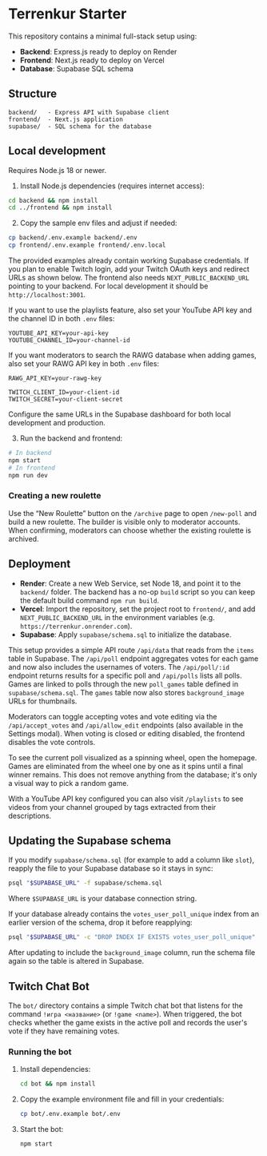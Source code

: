 # Terrenkur Starter

This repository contains a minimal full-stack setup using:

- **Backend**: Express.js ready to deploy on Render
- **Frontend**: Next.js ready to deploy on Vercel
- **Database**: Supabase SQL schema

## Structure

```
backend/   - Express API with Supabase client
frontend/  - Next.js application
supabase/  - SQL schema for the database
```

## Local development

Requires Node.js 18 or newer.

1. Install Node.js dependencies (requires internet access):

```bash
cd backend && npm install
cd ../frontend && npm install
```

2. Copy the sample env files and adjust if needed:

```bash
cp backend/.env.example backend/.env
cp frontend/.env.example frontend/.env.local
```

The provided examples already contain working Supabase credentials. If you plan
to enable Twitch login, add your Twitch OAuth keys and redirect URLs as shown
below. The frontend also needs `NEXT_PUBLIC_BACKEND_URL` pointing to your
backend. For local development it should be `http://localhost:3001`.

If you want to use the playlists feature, also set your YouTube API key and the
channel ID in both `.env` files:

```
YOUTUBE_API_KEY=your-api-key
YOUTUBE_CHANNEL_ID=your-channel-id
```

If you want moderators to search the RAWG database when adding games, also set
your RAWG API key in both `.env` files:

```
RAWG_API_KEY=your-rawg-key
```

```
TWITCH_CLIENT_ID=your-client-id
TWITCH_SECRET=your-client-secret
```
Configure the same URLs in the Supabase dashboard for both local development
and production.

3. Run the backend and frontend:

```bash
# In backend
npm start
# In frontend
npm run dev
```

### Creating a new roulette

Use the “New Roulette” button on the `/archive` page to open `/new-poll` and build a new roulette. The builder is visible only to moderator accounts. When confirming, moderators can choose whether the existing roulette is archived.

## Deployment

 - **Render**: Create a new Web Service, set Node 18, and point it to the `backend/` folder. The backend has a no-op `build` script so you can keep the default build command `npm run build`.
- **Vercel**: Import the repository, set the project root to `frontend/`, and add
  `NEXT_PUBLIC_BACKEND_URL` in the environment variables (e.g.
  `https://terrenkur.onrender.com`).
- **Supabase**: Apply `supabase/schema.sql` to initialize the database.

This setup provides a simple API route `/api/data` that reads from the `items` table in Supabase.
The `/api/poll` endpoint aggregates votes for each game and now also includes the usernames of voters.
The `/api/poll/:id` endpoint returns results for a specific poll and `/api/polls` lists all polls.
Games are linked to polls through the new `poll_games` table defined in `supabase/schema.sql`.
The `games` table now also stores `background_image` URLs for thumbnails.

Moderators can toggle accepting votes and vote editing via the `/api/accept_votes` and `/api/allow_edit` endpoints (also available in the Settings modal). When voting is closed or editing disabled, the frontend disables the vote controls.

To see the current poll visualized as a spinning wheel, open the homepage. Games are eliminated from the wheel one by one as it spins until a final winner remains. This does not remove anything from the database; it's only a visual way to pick a random game.

With a YouTube API key configured you can also visit `/playlists` to see videos from your channel grouped by tags extracted from their descriptions.

## Updating the Supabase schema

If you modify `supabase/schema.sql` (for example to add a column like `slot`), reapply the file to your Supabase database so it stays in sync:

```bash
psql "$SUPABASE_URL" -f supabase/schema.sql
```

Where `$SUPABASE_URL` is your database connection string.

If your database already contains the `votes_user_poll_unique` index from an
earlier version of the schema, drop it before reapplying:

```bash
psql "$SUPABASE_URL" -c "DROP INDEX IF EXISTS votes_user_poll_unique"
```

After updating to include the `background_image` column, run the schema file
again so the table is altered in Supabase.


## Twitch Chat Bot

The `bot/` directory contains a simple Twitch chat bot that listens for the
command `!игра <название>` (or `!game <name>`). When triggered, the bot checks
whether the game exists in the active poll and records the user's vote if they
have remaining votes.

### Running the bot

1. Install dependencies:
   ```bash
   cd bot && npm install
   ```
2. Copy the example environment file and fill in your credentials:
   ```bash
   cp bot/.env.example bot/.env
   ```
3. Start the bot:
   ```bash
   npm start
   ```
